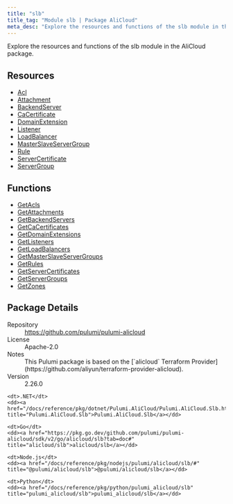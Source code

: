 ```yaml
---
title: "slb"
title_tag: "Module slb | Package AliCloud"
meta_desc: "Explore the resources and functions of the slb module in the AliCloud package."
---
```


<!-- WARNING: this file was generated by Pulumi Docs Generator. -->
<!-- Do not edit by hand unless you're certain you know what you are doing! -->

Explore the resources and functions of the slb module in the AliCloud package.

<h2 id="resources">Resources</h2>
<ul class="api">
    <li><a href="acl" title="Acl"><span class="symbol resource"></span>Acl</a></li>
    <li><a href="attachment" title="Attachment"><span class="symbol resource"></span>Attachment</a></li>
    <li><a href="backendserver" title="BackendServer"><span class="symbol resource"></span>BackendServer</a></li>
    <li><a href="cacertificate" title="CaCertificate"><span class="symbol resource"></span>CaCertificate</a></li>
    <li><a href="domainextension" title="DomainExtension"><span class="symbol resource"></span>DomainExtension</a></li>
    <li><a href="listener" title="Listener"><span class="symbol resource"></span>Listener</a></li>
    <li><a href="loadbalancer" title="LoadBalancer"><span class="symbol resource"></span>LoadBalancer</a></li>
    <li><a href="masterslaveservergroup" title="MasterSlaveServerGroup"><span class="symbol resource"></span>MasterSlaveServerGroup</a></li>
    <li><a href="rule" title="Rule"><span class="symbol resource"></span>Rule</a></li>
    <li><a href="servercertificate" title="ServerCertificate"><span class="symbol resource"></span>ServerCertificate</a></li>
    <li><a href="servergroup" title="ServerGroup"><span class="symbol resource"></span>ServerGroup</a></li>
</ul>

<h2 id="functions">Functions</h2>
<ul class="api">
    <li><a href="getacls" title="GetAcls"><span class="symbol function"></span>GetAcls</a></li>
    <li><a href="getattachments" title="GetAttachments"><span class="symbol function"></span>GetAttachments</a></li>
    <li><a href="getbackendservers" title="GetBackendServers"><span class="symbol function"></span>GetBackendServers</a></li>
    <li><a href="getcacertificates" title="GetCaCertificates"><span class="symbol function"></span>GetCaCertificates</a></li>
    <li><a href="getdomainextensions" title="GetDomainExtensions"><span class="symbol function"></span>GetDomainExtensions</a></li>
    <li><a href="getlisteners" title="GetListeners"><span class="symbol function"></span>GetListeners</a></li>
    <li><a href="getloadbalancers" title="GetLoadBalancers"><span class="symbol function"></span>GetLoadBalancers</a></li>
    <li><a href="getmasterslaveservergroups" title="GetMasterSlaveServerGroups"><span class="symbol function"></span>GetMasterSlaveServerGroups</a></li>
    <li><a href="getrules" title="GetRules"><span class="symbol function"></span>GetRules</a></li>
    <li><a href="getservercertificates" title="GetServerCertificates"><span class="symbol function"></span>GetServerCertificates</a></li>
    <li><a href="getservergroups" title="GetServerGroups"><span class="symbol function"></span>GetServerGroups</a></li>
    <li><a href="getzones" title="GetZones"><span class="symbol function"></span>GetZones</a></li>
</ul>

<h2 id="package-details">Package Details</h2>
<dl class="package-details">
	<dt>Repository</dt>
	<dd><a href="https://github.com/pulumi/pulumi-alicloud">https://github.com/pulumi/pulumi-alicloud</a></dd>
	<dt>License</dt>
	<dd>Apache-2.0</dd>
	<dt>Notes</dt>
	<dd>This Pulumi package is based on the [`alicloud` Terraform Provider](https://github.com/aliyun/terraform-provider-alicloud).</dd>
	<dt>Version</dt>
	<dd>2.26.0</dd>
</dl>



<dl class="tabular">

    <dt>.NET</dt>
    <dd><a href="/docs/reference/pkg/dotnet/Pulumi.AliCloud/Pulumi.AliCloud.Slb.html" title="Pulumi.AliCloud.Slb">Pulumi.AliCloud.Slb</a></dd>

    <dt>Go</dt>
    <dd><a href="https://pkg.go.dev/github.com/pulumi/pulumi-alicloud/sdk/v2/go/alicloud/slb?tab=doc#" title="alicloud/slb">alicloud/slb</a></dd>

    <dt>Node.js</dt>
    <dd><a href="/docs/reference/pkg/nodejs/pulumi/alicloud/slb/#" title="@pulumi/alicloud/slb">@pulumi/alicloud/slb</a></dd>

    <dt>Python</dt>
    <dd><a href="/docs/reference/pkg/python/pulumi_alicloud/slb" title="pulumi_alicloud/slb">pulumi_alicloud/slb</a></dd>

</dl>

